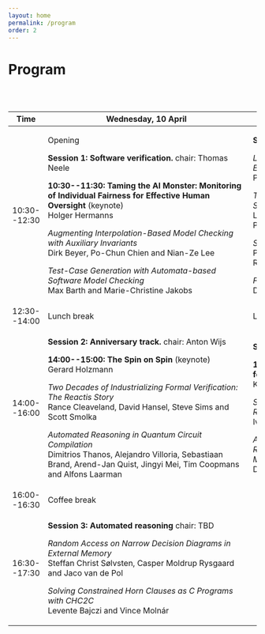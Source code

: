 ```yaml
---
layout: home
permalink: /program
order: 2
---
```


# Program

<br><br>
<table>
  <thead>
  <tr>
    <th>Time</th>
    <th><span style="display: inline-block; width:400px">Wednesday, 10 April</span></th>
    <th><span style="display: inline-block; width:400px">Thursday, 11 April</span></th>
  </tr>
  </thead>
  <tbody>
    <tr>
      <td>10:30--12:30</td>
      <td>
      <p>Opening</p>
      <p><strong>Session 1: Software verification.</strong> chair: Thomas Neele</p>
      <p><strong>10:30--11:30: Taming the AI Monster: Monitoring of Individual Fairness for Effective Human Oversight</strong> (keynote)<br />Holger Hermanns</p>
      <p><em>Augmenting Interpolation-Based Model Checking with Auxiliary Invariants</em><br />Dirk Beyer, Po-Chun Chien and Nian-Ze Lee</p>
      <p><em>Test-Case Generation with Automata-based Software Model Checking</em><br />Max Barth and Marie-Christine Jakobs</p>
      </td>
      <td>
      <p><strong>Session 4: Verification tools.</strong> chair: TBD</p>
      <p><em>Learning the State Machine Behind a Modal Text Editor: The (Neo)Vim Case Study</em><br />Pierre Ganty</p>
      <p><em>Tolerange: Quantifying Fault Masking in Stochastic Systems</em><br />Luciano Putruele, Ramiro Demasi, Pablo Castro and Pedro D'Argenio</p>
      <p><em>Software Verification Witnesses 2.0</em><br />Paulína Ayaziová, Dirk Beyer, Marian Lingsch-Rosenfeld, Martin Spiessl and Jan Strejček</p>
      <p><em>Fault Localization on Verification Witnesses</em><br />Dirk Beyer, Matthias Kettl and Thomas Lemberger</p>      
      </td>
    </tr>
    <tr>
        <td>12:30--14:00</td>
        <td>Lunch break</td>
        <td>Lunch break</td>
    </tr>
    <tr>
        <td>14:00--16:00</td>
        <td>
        <p><strong>Session 2: Anniversary track.</strong> chair: Anton Wijs</p>
        <p><strong>14:00--15:00: The Spin on Spin</strong> (keynote)<br />Gerard Holzmann</p>
        <p><em>Two Decades of Industrializing Formal Verification: The Reactis Story</em><br />Rance Cleaveland, David Hansel, Steve Sims and Scott Smolka</p>
        <p><em>Automated Reasoning in Quantum Circuit Compilation</em><br />Dimitrios Thanos, Alejandro Villoria, Sebastiaan Brand, Arend-Jan Quist, Jingyi Mei, Tim Coopmans and Alfons Laarman</p>
        </td>
        <td>
        <p><strong>Session 5: Model checking.</strong> chair: Anton Wijs</p>
        <p><strong>14:00--15:00: MoXI: An Intermediate Language for Symbolic Model Checking</strong> (keynote)<br />Kristin Yvonne Rozier</p>
        <p><em>Synchronisation in Language-level Symmetry Reduction for Probabilistic Model Checking</em><br />Ivaylo Valkov, Alastair Donaldson and Alice Miller</p>
        <p><em>A Hypergraph-based Formalization of Hierarchical Reactive Modules and a Compositional Verification Method</em><br />Daisuke Ishii</p>
        </td>
    </tr>
    <tr>
        <td>16:00--16:30</td>
        <td>Coffee break</td>
        <td></td>
    </tr>
    <tr>
        <td>16:30--17:30</td>
        <td>
        <p><strong>Session 3: Automated reasoning</strong> chair: TBD</p>
        <p><em>Random Access on Narrow Decision Diagrams in External Memory</em><br />Steffan Christ Sølvsten, Casper Moldrup Rysgaard and Jaco van de Pol</p>
        <p><em>Solving Constrained Horn Clauses as C Programs with CHC2C</em><br />Levente Bajczi and Vince Molnár</p>
        </td>
        <td></td>
    </tr>
  </tbody>
</table>
